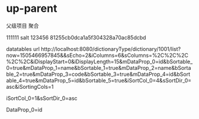 # up-parent
 父级项目 聚合

111111 salt 123456
81255cb0dca1a5f304328a70ac85dcbd

datatables url
http://localhost:8080/dictionaryType/dictionary/1001/list?now=1505466957845&&sEcho=2&iColumns=6&sColumns=%2C%2C%2C%2C%2C&iDisplayStart=0&iDisplayLength=15&mDataProp_0=id&bSortable_0=true&mDataProp_1=name&bSortable_1=true&mDataProp_2=name&bSortable_2=true&mDataProp_3=code&bSortable_3=true&mDataProp_4=id&bSortable_4=true&mDataProp_5=id&bSortable_5=true&iSortCol_0=4&sSortDir_0=asc&iSortingCols=1


iSortCol_0=1&sSortDir_0=asc

DataProp_0=id